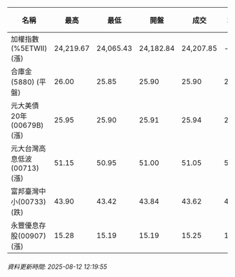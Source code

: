 | 名稱 | 最高 | 最低 | 開盤 | 成交 | 均價 | 成交金額(億) | 昨收 | 漲跌幅 | 漲跌 | 總量 | 昨量 | 振幅 |
| -------- | -------- | -------- | -------- |-------- | -------- | -------- |-------- |-------- |-------- | -------- | -------- |-------- |
|加權指數(%5ETWII) (漲)|24,219.67|24,065.43|24,182.84|24,207.85|-|3,196.36|24,135.50|0.30%|72.35|5,896,710|0|0.64%|
|合庫金(5880) (平盤)|26.00|25.85|25.90|25.90|25.90|2.52|25.90|0.00%|0.00|9,730|12,848|0.58%|
|元大美債20年(00679B) (漲)|25.95|25.90|25.91|25.94|25.92|3.50|25.92|0.08%|0.02|13,515|26,614|0.19%|
|元大台灣高息低波(00713) (漲)|51.15|50.95|51.00|51.05|51.06|3.52|50.95|0.20%|0.10|6,895|10,790|0.39%|
|富邦臺灣中小(00733) (跌)|43.90|43.42|43.84|43.62|43.67|0.253|43.70|0.18%|0.08|579|1,397|1.10%|
|永豐優息存股(00907) (漲)|15.28|15.19|15.19|15.25|15.25|0.097|15.20|0.33%|0.05|638|890|0.59%|
###### 資料更新時間: 2025-08-12 12:19:55